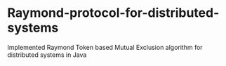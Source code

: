 # Raymond-protocol-for-distributed-systems
Implemented Raymond Token based Mutual Exclusion algorithm for distributed systems in Java

